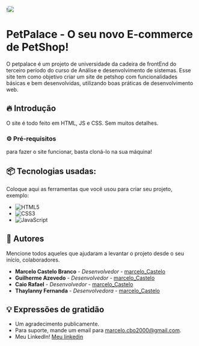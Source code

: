 !<img src="/assets/images/backgroundDog">

# PetPalace - O seu novo E-commerce de PetShop!

O petpalace é um projeto de universidade da cadeira de frontEnd do terceiro período do curso de Análise e desenvolvimento de sistemas. Esse site tem como objetivo criar um site de petshop com funcionalidades básicas e bem desenvolvidas, utilizando boas práticas de desenvolvimento web.

## 🔥 Introdução

O site é todo feito em HTML, JS e CSS. Sem muitos detalhes.

### ⚙️ Pré-requisitos

para fazer o site funcionar, basta cloná-lo na sua máquina!

## 📦 Tecnologias usadas:

Coloque aqui as ferramentas que você usou para criar seu projeto, exemplo:

* ![HTML5](https://img.shields.io/badge/html5-%23E34F26.svg?style=for-the-badge&logo=html5&logoColor=white)
* ![CSS3](https://img.shields.io/badge/css3-%231572B6.svg?style=for-the-badge&logo=css3&logoColor=white)
* ![JavaScript](https://img.shields.io/badge/javascript-%23323330.svg?style=for-the-badge&logo=javascript&logoColor=%23F7DF1E)


## 👷 Autores

Mencione todos aqueles que ajudaram a levantar o projeto desde o seu início, colaboradores.

* **Marcelo Castelo Branco** - *Desenvolvedor* - [marcelo_Castelo](https://github.com/MarceloCastelo)
* **Guilherme Azevedo** - *Desenvolvedor* - [marcelo_Castelo](https://github.com/Guilhermeazevedo1)
* **Caio Rafael** - *Desenvolvedor* - [marcelo_Castelo](https://github.com/Caio-Rafael)
* **Thaylanny Fernanda** - *Desenvolvedora* - [marcelo_Castelo](https://github.com/Thaylanny)


## 💡 Expressões de gratidão

* Um agradecimento publicamente.
* Para suporte, mande um email para marcelo.cbo2000@gmail.com.
* Meu LinkedIn! [Meu linkedin](https://www.linkedin.com/in/marcelocastelo/)

